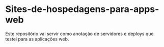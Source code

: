# Sites-de-hospedagens-para-apps-web
Este repositório vai servir como anotação de servidores e deploys que testei para as aplicações web.
